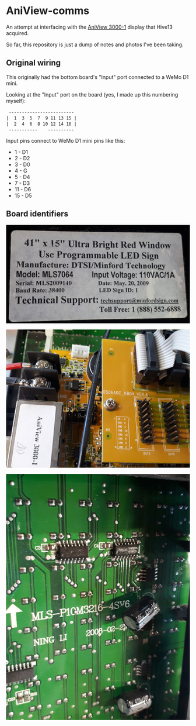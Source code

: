 # AniView-comms

An attempt at interfacing with the [AniView 3000-1](http://www.lumenchina.com/page-164-146-j0xril.html) display that Hive13
acquired.

So far, this repository is just a dump of notes and photos I've been taking.

## Original wiring

This originally had the bottom board's "Input" port connected to a WeMo D1 mini.

Looking at the "Input" port on the board (yes, I made up this numbering myself):

```
 -------------------------
|  1  3  5  7  9 11 13 15 |
|  2  4  6  8 10 12 14 16 |
 -----------    ----------
```

Input pins connect to WeMo D1 mini pins like this:
 - 1 - D1
 - 2 - D2
 - 3 - D0
 - 4 - G
 - 5 - D4
 - 7 - D3
 - 11 - D6
 - 15 - D5

## Board identifiers

![back](photos/back.jpg)

![daughterboard](photos/daughterboard.jpg)

![mainboard](photos/mainboard.jpg)
